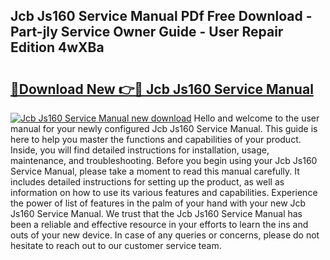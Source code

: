 ## Jcb Js160 Service Manual PDf Free Download - Part-jly Service Owner Guide - User Repair Edition 4wXBa

# <h2><a href="http://bc48479.oget.top/?id=Jcb+Js160+Service+Manual">🔗Download New 👉🔴 Jcb Js160 Service Manual</a></h2>

[![Jcb Js160 Service Manual new download](https://i.imgur.com/5g1atiW.png)](http://bc48479.oget.top/?id=Jcb+Js160+Service+Manual)
Hello and welcome to the user manual for your newly configured Jcb Js160 Service Manual. This guide is here to help you master the functions and capabilities of your product. Inside, you will find detailed instructions for installation, usage, maintenance, and troubleshooting. Before you begin using your Jcb Js160 Service Manual, please take a moment to read this manual carefully. It includes detailed instructions for setting up the product, as well as information on how to use its various features and capabilities. Experience the power of list of features in the palm of your hand with your new Jcb Js160 Service Manual. We trust that the Jcb Js160 Service Manual has been a reliable and effective resource in your efforts to learn the ins and outs of your new device. In case of any queries or concerns, please do not hesitate to reach out to our customer service team.
